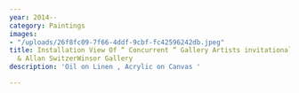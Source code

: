 ```yaml
---
year: 2014--
category: Paintings
images:
- "/uploads/26f8fc09-7f66-4ddf-9cbf-fc42596242db.jpeg"
title: Installation View Of “ Concurrent “ Gallery Artists invitational “Carl Ostendarp
  & Allan SwitzerWinsor Gallery
description: 'Oil on Linen , Acrylic on Canvas '

---
```

